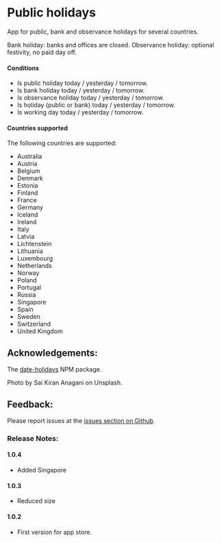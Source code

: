 # Public holidays

App for public, bank and observance holidays for several countries.

Bank holiday: banks and offices are closed.
Observance holiday: optional festivity, no paid day off.

#### Conditions

- Is public holiday today / yesterday / tomorrow.
- Is bank holiday today / yesterday / tomorrow.
- Is observance holiday today / yesterday / tomorrow.
- Is holiday (public or bank) today / yesterday / tomorrow.
- Is working day today / yesterday / tomorrow.

#### Countries supported

The following countries are supported:

- Australia
- Austria
- Belgium
- Denmark
- Estonia
- Finland
- France
- Germany
- Iceland
- Ireland
- Italy
- Latvia
- Lichtenstein
- Lithuania
- Luxembourg
- Netherlands
- Norway
- Poland
- Portugal
- Russia
- Singapore
- Spain
- Sweden
- Switzerland
- United Kingdom

## Acknowledgements:

The [date-holidays](https://www.npmjs.com/package/date-holidays) NPM package.

Photo by Sai Kiran Anagani on Unsplash.

## Feedback:

Please report issues at the [issues section on Github](https://github.com/balmli/no.almli.publicholidays/issues).

### Release Notes:

#### 1.0.4

- Added Singapore

#### 1.0.3

- Reduced size 

#### 1.0.2

- First version for app store.
